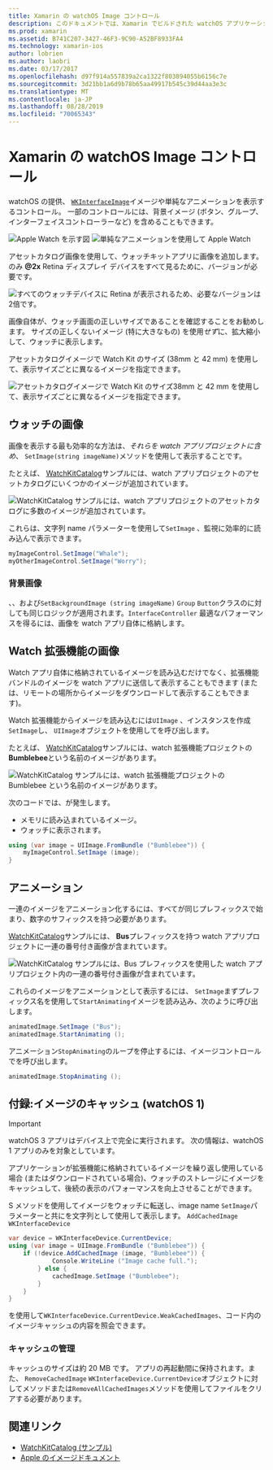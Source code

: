 ```yaml
---
title: Xamarin の watchOS Image コントロール
description: このドキュメントでは、Xamarin でビルドされた watchOS アプリケーションでイメージコントロールを使用する方法について説明します。 WKInterfaceImage コントロール、SetImage メソッド、watch 拡張機能へのイメージの追加、アニメーションなどについて説明します。
ms.prod: xamarin
ms.assetid: B741C207-3427-46F3-9C90-A52BF8933FA4
ms.technology: xamarin-ios
author: lobrien
ms.author: laobri
ms.date: 03/17/2017
ms.openlocfilehash: d97f914a557839a2ca1322f803894055b6156c7e
ms.sourcegitcommit: 3d21bb1a6d9b78b65aa49917b545c39d44aa3e3c
ms.translationtype: MT
ms.contentlocale: ja-JP
ms.lasthandoff: 08/28/2019
ms.locfileid: "70065343"
---
```

# <a name="watchos-image-controls-in-xamarin"></a>Xamarin の watchOS Image コントロール

watchOS の提供、 [`WKInterfaceImage`](xref:WatchKit.WKInterfaceImage)イメージや単純なアニメーションを表示するコントロール。 一部のコントロールには、背景イメージ (ボタン、グループ、インターフェイスコントローラーなど) を含めることもできます。

![](image-images/image-walkway.png "Apple Watch を示す図") ![](image-images/image-animation.png "単純なアニメーションを使用して Apple Watch")
<!-- watch image courtesy of http://infinitapps.com/bezel/ -->

アセットカタログ画像を使用して、ウォッチキットアプリに画像を追加します。
のみ **@2x** Retina ディスプレイ デバイスをすべて見るために、バージョンが必要です。

![](image-images/asset-universal-sml.png "すべてのウォッチデバイスに Retina が表示されるため、必要なバージョンは2倍です。")

画像自体が、ウォッチ画面の正しいサイズであることを確認することをお勧めします。 サイズの正しくないイメージ (特に大きなもの) を使用*せず*に、拡大縮小して、ウォッチに表示します。

アセットカタログイメージで Watch Kit のサイズ (38mm と 42 mm) を使用して、表示サイズごとに異なるイメージを指定できます。

![](image-images/asset-watch-sml.png "アセットカタログイメージで Watch Kit のサイズ38mm と 42 mm を使用して、表示サイズごとに異なるイメージを指定できます。")


## <a name="images-on-the-watch"></a>ウォッチの画像

画像を表示する最も効率的な方法は、*それらを watch アプリプロジェクトに含め*、 `SetImage(string imageName)`メソッドを使用して表示することです。

たとえば、 [WatchKitCatalog](https://docs.microsoft.com/samples/xamarin/ios-samples/watchos-watchkitcatalog/)サンプルには、watch アプリプロジェクトのアセットカタログにいくつかのイメージが追加されています。

![](image-images/asset-whale-sml.png "WatchKitCatalog サンプルには、watch アプリプロジェクトのアセットカタログに多数のイメージが追加されています。")

これらは、文字列 name パラメーターを使用して`SetImage` 、監視に効率的に読み込んで表示できます。

```csharp
myImageControl.SetImage("Whale");
myOtherImageControl.SetImage("Worry");
```

### <a name="background-images"></a>背景画像

、、および`SetBackgroundImage (string imageName)` `Group` `Button`クラスのに対しても同じロジックが適用されます。`InterfaceController` 最適なパフォーマンスを得るには、画像を watch アプリ自体に格納します。


## <a name="images-in-the-watch-extension"></a>Watch 拡張機能の画像

Watch アプリ自体に格納されているイメージを読み込むだけでなく、拡張機能バンドルのイメージを watch アプリに送信して表示することもできます (または、リモートの場所からイメージをダウンロードして表示することもできます)。

Watch 拡張機能からイメージを読み込むには`UIImage` 、インスタンスを作成`SetImage`し、 `UIImage`オブジェクトを使用してを呼び出します。

たとえば、 [WatchKitCatalog](https://docs.microsoft.com/samples/xamarin/ios-samples/watchos-watchkitcatalog)サンプルには、watch 拡張機能プロジェクトの**Bumblebee**という名前のイメージがあります。

![](image-images/asset-bumblebee-sml.png "WatchKitCatalog サンプルには、watch 拡張機能プロジェクトの Bumblebee という名前のイメージがあります。")

次のコードでは、が発生します。

- メモリに読み込まれているイメージ。
- ウォッチに表示されます。

```csharp
using (var image = UIImage.FromBundle ("Bumblebee")) {
    myImageControl.SetImage (image);
}
```


## <a name="animations"></a>アニメーション

一連のイメージをアニメーション化するには、すべてが同じプレフィックスで始まり、数字のサフィックスを持つ必要があります。

[WatchKitCatalog](https://docs.microsoft.com/samples/xamarin/ios-samples/watchos-watchkitcatalog)サンプルには、 **Bus**プレフィックスを持つ watch アプリプロジェクトに一連の番号付き画像が含まれています。

![](image-images/asset-bus-animation-sml.png "WatchKitCatalog サンプルには、Bus プレフィックスを使用した watch アプリプロジェクト内の一連の番号付き画像が含まれています。")

これらのイメージをアニメーションとして表示するには、 `SetImage`まずプレフィックス名を使用して`StartAnimating`イメージを読み込み、次のように呼び出します。

```csharp
animatedImage.SetImage ("Bus");
animatedImage.StartAnimating ();
```

アニメーション`StopAnimating`のループを停止するには、イメージコントロールでを呼び出します。

```csharp
animatedImage.StopAnimating ();
```


<a name="cache" />

## <a name="appendix-caching-images-watchos-1"></a>付録:イメージのキャッシュ (watchOS 1)

> [!IMPORTANT]
> watchOS 3 アプリはデバイス上で完全に実行されます。 次の情報は、watchOS 1 アプリのみを対象としています。

アプリケーションが拡張機能に格納されているイメージを繰り返し使用している場合 (またはダウンロードされている場合)、ウォッチのストレージにイメージをキャッシュして、後続の表示のパフォーマンスを向上させることができます。

S メソッドを使用してイメージをウォッチに転送し、image name `SetImage`パラメーターと共にを文字列として使用して表示します。 `AddCachedImage` `WKInterfaceDevice`

```csharp
var device = WKInterfaceDevice.CurrentDevice;
using (var image = UIImage.FromBundle ("Bumblebee")) {
    if (!device.AddCachedImage (image, "Bumblebee")) {
            Console.WriteLine ("Image cache full.");
        } else {
            cachedImage.SetImage ("Bumblebee");
        }
    }
}
```

を使用して`WKInterfaceDevice.CurrentDevice.WeakCachedImages`、コード内のイメージキャッシュの内容を照会できます。


### <a name="managing-the-cache"></a>キャッシュの管理

キャッシュのサイズは約 20 MB です。 アプリの再起動間に保持されます。また、 `RemoveCachedImage` `WKInterfaceDevice.CurrentDevice`オブジェクトに対してメソッドまたは`RemoveAllCachedImages`メソッドを使用してファイルをクリアする必要があります。



## <a name="related-links"></a>関連リンク

- [WatchKitCatalog (サンプル)](https://docs.microsoft.com/samples/xamarin/ios-samples/watchos-watchkitcatalog)
- [Apple のイメージドキュメント](https://developer.apple.com/documentation/watchkit/wkinterfaceimage)
